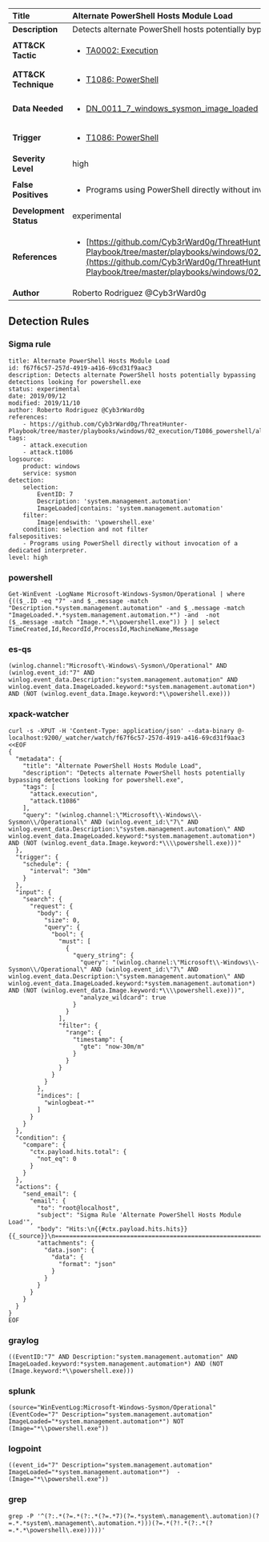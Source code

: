 | Title                    | Alternate PowerShell Hosts Module Load       |
|:-------------------------|:------------------|
| **Description**          | Detects alternate PowerShell hosts potentially bypassing detections looking for powershell.exe |
| **ATT&amp;CK Tactic**    |  <ul><li>[TA0002: Execution](https://attack.mitre.org/tactics/TA0002)</li></ul>  |
| **ATT&amp;CK Technique** | <ul><li>[T1086: PowerShell](https://attack.mitre.org/techniques/T1086)</li></ul>  |
| **Data Needed**          | <ul><li>[DN_0011_7_windows_sysmon_image_loaded](../Data_Needed/DN_0011_7_windows_sysmon_image_loaded.md)</li></ul>  |
| **Trigger**              | <ul><li>[T1086: PowerShell](../Triggers/T1086.md)</li></ul>  |
| **Severity Level**       | high |
| **False Positives**      | <ul><li>Programs using PowerShell directly without invocation of a dedicated interpreter.</li></ul>  |
| **Development Status**   | experimental |
| **References**           | <ul><li>[https://github.com/Cyb3rWard0g/ThreatHunter-Playbook/tree/master/playbooks/windows/02_execution/T1086_powershell/alternate_signed_powershell_hosts.md](https://github.com/Cyb3rWard0g/ThreatHunter-Playbook/tree/master/playbooks/windows/02_execution/T1086_powershell/alternate_signed_powershell_hosts.md)</li></ul>  |
| **Author**               | Roberto Rodriguez @Cyb3rWard0g |


## Detection Rules

### Sigma rule

```
title: Alternate PowerShell Hosts Module Load
id: f67f6c57-257d-4919-a416-69cd31f9aac3
description: Detects alternate PowerShell hosts potentially bypassing detections looking for powershell.exe
status: experimental
date: 2019/09/12
modified: 2019/11/10
author: Roberto Rodriguez @Cyb3rWard0g
references:
    - https://github.com/Cyb3rWard0g/ThreatHunter-Playbook/tree/master/playbooks/windows/02_execution/T1086_powershell/alternate_signed_powershell_hosts.md
tags:
    - attack.execution
    - attack.t1086
logsource:
    product: windows
    service: sysmon
detection:
    selection: 
        EventID: 7
        Description: 'system.management.automation'
        ImageLoaded|contains: 'system.management.automation'
    filter:
        Image|endswith: '\powershell.exe'
    condition: selection and not filter
falsepositives:
    - Programs using PowerShell directly without invocation of a dedicated interpreter.
level: high

```





### powershell
    
```
Get-WinEvent -LogName Microsoft-Windows-Sysmon/Operational | where {(($_.ID -eq "7" -and $_.message -match "Description.*system.management.automation" -and $_.message -match "ImageLoaded.*.*system.management.automation.*") -and  -not ($_.message -match "Image.*.*\\powershell.exe")) } | select TimeCreated,Id,RecordId,ProcessId,MachineName,Message
```


### es-qs
    
```
(winlog.channel:"Microsoft\-Windows\-Sysmon\/Operational" AND (winlog.event_id:"7" AND winlog.event_data.Description:"system.management.automation" AND winlog.event_data.ImageLoaded.keyword:*system.management.automation*) AND (NOT (winlog.event_data.Image.keyword:*\\powershell.exe)))
```


### xpack-watcher
    
```
curl -s -XPUT -H 'Content-Type: application/json' --data-binary @- localhost:9200/_watcher/watch/f67f6c57-257d-4919-a416-69cd31f9aac3 <<EOF
{
  "metadata": {
    "title": "Alternate PowerShell Hosts Module Load",
    "description": "Detects alternate PowerShell hosts potentially bypassing detections looking for powershell.exe",
    "tags": [
      "attack.execution",
      "attack.t1086"
    ],
    "query": "(winlog.channel:\"Microsoft\\-Windows\\-Sysmon\\/Operational\" AND (winlog.event_id:\"7\" AND winlog.event_data.Description:\"system.management.automation\" AND winlog.event_data.ImageLoaded.keyword:*system.management.automation*) AND (NOT (winlog.event_data.Image.keyword:*\\\\powershell.exe)))"
  },
  "trigger": {
    "schedule": {
      "interval": "30m"
    }
  },
  "input": {
    "search": {
      "request": {
        "body": {
          "size": 0,
          "query": {
            "bool": {
              "must": [
                {
                  "query_string": {
                    "query": "(winlog.channel:\"Microsoft\\-Windows\\-Sysmon\\/Operational\" AND (winlog.event_id:\"7\" AND winlog.event_data.Description:\"system.management.automation\" AND winlog.event_data.ImageLoaded.keyword:*system.management.automation*) AND (NOT (winlog.event_data.Image.keyword:*\\\\powershell.exe)))",
                    "analyze_wildcard": true
                  }
                }
              ],
              "filter": {
                "range": {
                  "timestamp": {
                    "gte": "now-30m/m"
                  }
                }
              }
            }
          }
        },
        "indices": [
          "winlogbeat-*"
        ]
      }
    }
  },
  "condition": {
    "compare": {
      "ctx.payload.hits.total": {
        "not_eq": 0
      }
    }
  },
  "actions": {
    "send_email": {
      "email": {
        "to": "root@localhost",
        "subject": "Sigma Rule 'Alternate PowerShell Hosts Module Load'",
        "body": "Hits:\n{{#ctx.payload.hits.hits}}{{_source}}\n================================================================================\n{{/ctx.payload.hits.hits}}",
        "attachments": {
          "data.json": {
            "data": {
              "format": "json"
            }
          }
        }
      }
    }
  }
}
EOF

```


### graylog
    
```
((EventID:"7" AND Description:"system.management.automation" AND ImageLoaded.keyword:*system.management.automation*) AND (NOT (Image.keyword:*\\powershell.exe)))
```


### splunk
    
```
(source="WinEventLog:Microsoft-Windows-Sysmon/Operational" (EventCode="7" Description="system.management.automation" ImageLoaded="*system.management.automation*") NOT (Image="*\\powershell.exe"))
```


### logpoint
    
```
((event_id="7" Description="system.management.automation" ImageLoaded="*system.management.automation*")  -(Image="*\\powershell.exe"))
```


### grep
    
```
grep -P '^(?:.*(?=.*(?:.*(?=.*7)(?=.*system\.management\.automation)(?=.*.*system\.management\.automation.*)))(?=.*(?!.*(?:.*(?=.*.*\powershell\.exe)))))'
```



